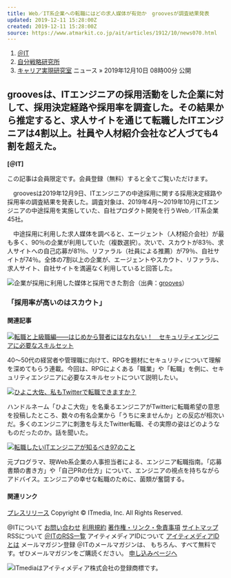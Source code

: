 ```yaml
---
title: Web／IT系企業への転職にはどの求人媒体が有効か　groovesが調査結果発表
updated: 2019-12-11 15:28:00Z
created: 2019-12-11 15:28:00Z
source: https://www.atmarkit.co.jp/ait/articles/1912/10/news070.html
---
```


1. [＠IT](https://www.atmarkit.co.jp/)
2. [自分戦略研究所](https://www.atmarkit.co.jp/ait/subtop/jibun/)
3. [キャリア実現研究室](https://www.atmarkit.co.jp/ait/subtop/jibun/lcareer/)
ニュース
»  2019年12月10日 08時00分 公開

## groovesは、ITエンジニアの採用活動をした企業に対して、採用決定経路や採用率を調査した。その結果から推定すると、求人サイトを通じて転職したITエンジニアは4割以上。社員や人材紹介会社など人づても4割を超えた。

**[＠IT]**

この記事は会員限定です。会員登録（無料）すると全てご覧いただけます。

　groovesは2019年12月9日、ITエンジニアの中途採用に関する採用決定経路や採用率の調査結果を発表した。調査対象は、2019年4月〜2019年10月にITエンジニアの中途採用を実施していた、自社プロダクト開発を行うWeb／IT系企業45社。

　中途採用に利用した求人媒体を調べると、エージェント（人材紹介会社）が最も多く、90％の企業が利用していた（複数選択）。次いで、スカウトが83％、求人サイトへの自己応募が81％、リファラル（社員による推薦）が79％、自社サイトが74％。全体の7割以上の企業が、エージェントやスカウト、リファラル、求人サイト、自社サイトを満遍なく利用していると回答した。

[![](https://image.itmedia.co.jp/ait/articles/1912/10/sssdfg.png)](https://image.itmedia.co.jp/l/im/ait/articles/1912/10/l_sssdfg.png)企業が採用に利用した媒体と採用できた割合（出典：[grooves](https://www.grooves.com/news/2953)）

### 「採用率が高いのはスカウト」

#### 関連記事

[![](https://image.itmedia.co.jp/ait/articles/1905/31/news009.jpg)転職と上級職編――はじめから賢者にはなれない！　セキュリティエンジニアに必要なスキルセット](https://www.atmarkit.co.jp/ait/articles/1905/31/news009.html)

40〜50代の経営者や管理職に向けて、RPGを題材にセキュリティについて理解を深めてもらう連載。今回は、RPGによくある「職業」や「転職」を例に、セキュリティエンジニアに必要なスキルセットについて説明したい。

[![](https://image.itmedia.co.jp/ait/articles/1807/30/news008.jpg)ひよこ大佐、私もTwitterで転職できますか？](https://www.atmarkit.co.jp/ait/articles/1807/30/news008.html)

ハンドルネーム「ひよこ大佐」を名乗るエンジニアがTwitterに転職希望の意思を投稿したところ、数々の有名企業から「うちに来ませんか」との反応が相次いだ。多くのエンジニアに刺激を与えたTwitter転職、その実際の姿はどのようなものだったのか。話を聞いた。

[![](https://image.itmedia.co.jp/ait/articles/1203/28/news129.jpg)転職したいITエンジニアが知るべき97のこと](https://www.atmarkit.co.jp/ait/articles/1203/28/news129.html)

元プログラマ、現Web系企業の人事担当者による、エンジニア転職指南。「応募書類の書き方」や「自己PRの仕方」について、エンジニアの視点を持ちながらアドバイス。エンジニアの幸せな転職のために、菌類が奮闘する。

#### 関連リンク

[プレスリリース](https://www.grooves.com/news/2953)
Copyright © ITmedia, Inc. All Rights Reserved.

@ITについて
[お問い合わせ](http://www.atmarkit.co.jp/aboutus/contact_us/contact_us.html)
[利用規約](http://www.atmarkit.co.jp/aboutus/termofuse/termofuse.html)
[著作権・リンク・免責事項](http://www.atmarkit.co.jp/aboutus/copyright/copyright.html)
[サイトマップ](http://www.atmarkit.co.jp/info/sitemap/sitemap.html)
RSSについて
[＠ITのRSS一覧](https://corp.itmedia.co.jp/media/rss_list/)
アイティメディアIDについて
[アイティメディアIDとは](http://id.itmedia.jp/info/campaign/all_id.html)
メールマガジン登録
＠ITのメールマガジンは、 もちろん、すべて無料です。ぜひメールマガジンをご購読ください。
[申し込みページへ](http://www.atmarkit.co.jp/ait/subtop/info/lp/ait_new.html)

[![](https://image.itmedia.co.jp/images/logo/170_itmedia_bgw.gif)](https://corp.itmedia.co.jp/)ITmediaはアイティメディア株式会社の登録商標です。
